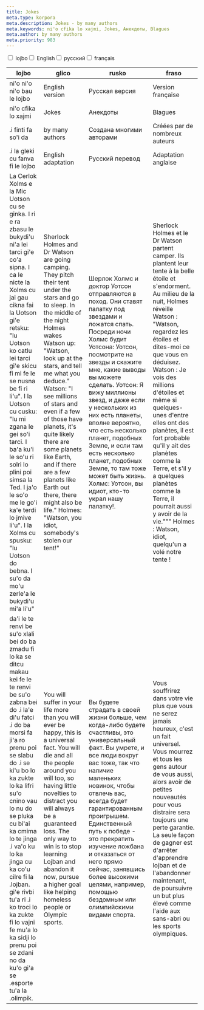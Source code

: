```yaml
---
title: Jokes
meta.type: korpora
meta.description: Jokes - by many authors
meta.keywords: ni'o cfika lo xajmi, Jokes, Анекдоты, Blagues
meta.author: by many authors
meta.priority: 983
---
```


<div class="w-full">
  <input
    type="checkbox"
    id="hide-column-lojbo"
    class="hide-column-checkbox-lojbo"
  />
  <label
    for="hide-column-lojbo"
    class="hide-column-button-lojbo float-left drop-shadow bg-white hover:bg-blue-600 focus:bg-blue-600 text-gray-900 hover:text-white border border-gray-600 font-bold leading-normal select-none py-2 px-4"
    >lojbo</label
  ><input
    type="checkbox"
    id="hide-column-glico"
    class="hide-column-checkbox-glico"
  />
  <label
    for="hide-column-glico"
    class="hide-column-button-glico float-left drop-shadow bg-white hover:bg-blue-600 focus:bg-blue-600 text-gray-900 hover:text-white border border-gray-600 font-bold leading-normal select-none py-2 px-4"
    >English</label
  ><input
    type="checkbox"
    id="hide-column-rusko"
    class="hide-column-checkbox-rusko"
  />
  <label
    for="hide-column-rusko"
    class="hide-column-button-rusko float-left drop-shadow bg-white hover:bg-blue-600 focus:bg-blue-600 text-gray-900 hover:text-white border border-gray-600 font-bold leading-normal select-none py-2 px-4"
    >русский</label
  ><input
    type="checkbox"
    id="hide-column-fraso"
    class="hide-column-checkbox-fraso"
  />
  <label
    for="hide-column-fraso"
    class="hide-column-button-fraso float-left drop-shadow bg-white hover:bg-blue-600 focus:bg-blue-600 text-gray-900 hover:text-white border border-gray-600 font-bold leading-normal select-none py-2 px-4"
    >français</label
  >
  <div class="clear-both" />
  <div class="w-full overflow-x-auto">
    <table
      class="mt-2 table-fixed max-w-full border font-light dark:border-neutral-500 text-left text-sm"
    >
      <thead class="border-b italic dark:border-neutral-500">
        <tr>
          <th scope="col" class="w-40 p-2 column-class-lojbo">lojbo</th>
          <th scope="col" class="w-40 p-2 column-class-glico">glico</th>
          <th scope="col" class="w-40 p-2 column-class-rusko">rusko</th>
          <th scope="col" class="w-40 p-2 column-class-fraso">fraso</th>
        </tr>
      </thead>
      <tbody>
        <tr
          class="border-b transition duration-300 ease-in-out hover:bg-neutral-100 dark:border-neutral-500 dark:hover:bg-neutral-100"
        >
          <td class="font-bold text-left align-text-top p-2 column-class-lojbo">
            ni'o ni'o ni'o bau le lojbo
          </td>
          <td class="font-bold text-left align-text-top p-2 column-class-glico">
            English version
          </td>
          <td class="font-bold text-left align-text-top p-2 column-class-rusko">
            Русская версия
          </td>
          <td class="font-bold text-left align-text-top p-2 column-class-fraso">
            Version française
          </td>
        </tr>
        <tr
          class="border-b transition duration-300 ease-in-out hover:bg-neutral-100 dark:border-neutral-500 dark:hover:bg-neutral-100"
        >
          <td class="text-left align-text-top p-2 column-class-lojbo">
            ni'o cfika lo xajmi
          </td>
          <td class="text-left align-text-top p-2 column-class-glico">Jokes</td>
          <td class="text-left align-text-top p-2 column-class-rusko">
            Анекдоты
          </td>
          <td class="text-left align-text-top p-2 column-class-fraso">
            Blagues
          </td>
        </tr>
        <tr
          class="border-b transition duration-300 ease-in-out hover:bg-neutral-100 dark:border-neutral-500 dark:hover:bg-neutral-100"
        >
          <td class="text-left align-text-top p-2 column-class-lojbo">
            .i finti fa so'i da
          </td>
          <td class="text-left align-text-top p-2 column-class-glico">
            by many authors
          </td>
          <td class="text-left align-text-top p-2 column-class-rusko">
            Создана многими авторами
          </td>
          <td class="text-left align-text-top p-2 column-class-fraso">
            Créées par de nombreux auteurs
          </td>
        </tr>
        <tr
          class="border-b transition duration-300 ease-in-out hover:bg-neutral-100 dark:border-neutral-500 dark:hover:bg-neutral-100"
        >
          <td class="text-left align-text-top p-2 column-class-lojbo">
            .i la gleki cu fanva fi le lojbo
          </td>
          <td class="text-left align-text-top p-2 column-class-glico">
            English adaptation
          </td>
          <td class="text-left align-text-top p-2 column-class-rusko">
            Русский перевод
          </td>
          <td class="text-left align-text-top p-2 column-class-fraso">
            Adaptation anglaise
          </td>
        </tr>
        <tr
          class="border-b transition duration-300 ease-in-out hover:bg-neutral-100 dark:border-neutral-500 dark:hover:bg-neutral-100"
        >
          <td class="text-left align-text-top p-2 column-class-lojbo">
            La Cerlok Xolms e la Mic Uotson cu se ginka. I ri e ra zbasu le
            bukydi'u ni'a lei tarci gi'e co'a sipna. I ca le nicte la Xolms cu
            jai gau cikna fai la Uotson gi'e retsku: "lu Uotson ko catlu lei
            tarci gi'e skicu fi mi fe le se nusna be fi ri li'u". I la Uotson cu
            cusku: "lu mi zgana le gei so'i tarci. I ba'a ku'i le so'u ri solri
            lo plini poi simsa la Ted. I ja'o le so'o me le go'i ka'e terdi lo
            jmive li'u". I la Xolms cu spusku: "lu Uotson do bebna. I su'o da
            mo'u zerle'a le bukydi'u mi'a li'u"
          </td>
          <td class="text-left align-text-top p-2 column-class-glico">
            Sherlock Holmes and Dr Watson are going camping. They pitch their
            tent under the stars and go to sleep. In the middle of the night
            Holmes wakes Watson up: "Watson, look up at the stars, and tell me
            what you deduce." Watson: "I see millions of stars and even if a few
            of those have planets, it's quite likely there are some planets like
            Earth, and if there are a few planets like Earth out there, there
            might also be life." Holmes: "Watson, you idiot, somebody's stolen
            our tent!"
          </td>
          <td class="text-left align-text-top p-2 column-class-rusko">
            Шерлок Холмс и доктор Уотсон отправляются в поход. Они ставят
            палатку под звездами и ложатся спать. Посреди ночи Холмс будит
            Уотсона: Уотсон, посмотрите на звезды и скажите мне, какие выводы вы
            можете сделать. Уотсон: Я вижу миллионы звезд, и даже если у
            нескольких из них есть планеты, вполне вероятно, что есть несколько
            планет, подобных Земле, и если там есть несколько планет, подобных
            Земле, то там тоже может быть жизнь. Холмс: Уотсон, вы идиот, кто-то
            украл нашу палатку!.
          </td>
          <td class="text-left align-text-top p-2 column-class-fraso">
            Sherlock Holmes et le Dr Watson partent camper. Ils plantent leur
            tente à la belle étoile et s'endorment. Au milieu de la nuit, Holmes
            réveille Watson : "Watson, regardez les étoiles et dites-moi ce que
            vous en déduisez. Watson : Je vois des millions d'étoiles et même si
            quelques-unes d'entre elles ont des planètes, il est fort probable
            qu'il y ait des planètes comme la Terre, et s'il y a quelques
            planètes comme la Terre, il pourrait aussi y avoir de la vie."""
            Holmes : Watson, idiot, quelqu'un a volé notre tente !
          </td>
        </tr>
        <tr
          class="border-b transition duration-300 ease-in-out hover:bg-neutral-100 dark:border-neutral-500 dark:hover:bg-neutral-100"
        >
          <td class="text-left align-text-top p-2 column-class-lojbo">
            da'i le te renvi be su'o xlali bei do ba zmadu fi lo ka se ditcu
            makau kei fe le te renvi be su'o zabna bei do .i la'e di'u fatci .i
            do ba morsi fa ji'a ro prenu poi se slabu do .i se ki'u bo lo ka
            zukte lo ka lifri su'o cnino vau lo nu do se pluka cu bi'ai ka cmima
            lo te jinga .i va'o ku lo ka jinga cu ka co'u cilre fi la .lojban.
            gi'e rivbi tu'a ri .i ko troci lo ka zukte fi lo vajni fe mu'a lo ka
            sidji lo prenu poi se zdani no da ku'o gi'a se .esporte tu'a la
            .olimpik.
          </td>
          <td class="text-left align-text-top p-2 column-class-glico">
            You will suffer in your life more than you will ever be happy, this
            is a universal fact. You will die and all the people around you will
            too, so having little novelties to distract you will always be a
            guaranteed loss. The only way to win is to stop learning Lojban and
            abandon it now, pursue a higher goal like helping homeless people or
            Olympic sports.
          </td>
          <td class="text-left align-text-top p-2 column-class-rusko">
            Вы будете страдать в своей жизни больше, чем когда-либо будете
            счастливы, это универсальный факт. Вы умрете, и все люди вокруг вас
            тоже, так что наличие маленьких новинок, чтобы отвлечь вас, всегда
            будет гарантированным проигрышем. Единственный путь к победе - это
            прекратить изучение ложбана и отказаться от него прямо сейчас,
            занявшись более высокими целями, например, помощью бездомным или
            олимпийскими видами спорта.
          </td>
          <td class="text-left align-text-top p-2 column-class-fraso">
            Vous souffrirez dans votre vie plus que vous ne serez jamais
            heureux, c'est un fait universel. Vous mourrez et tous les gens
            autour de vous aussi, alors avoir de petites nouveautés pour vous
            distraire sera toujours une perte garantie. La seule façon de gagner
            est d'arrêter d'apprendre lojban et de l'abandonner maintenant, de
            poursuivre un but plus élevé comme l'aide aux sans-abri ou les
            sports olympiques.
          </td>
        </tr>
      </tbody>
    </table>
  </div>
</div>
